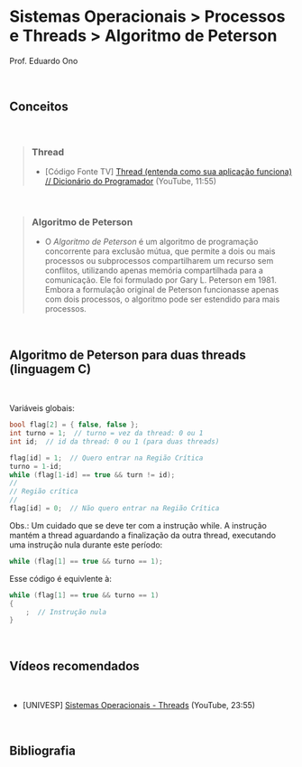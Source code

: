 # Sistemas Operacionais > Processos e Threads > Algoritmo de Peterson

Prof. Eduardo Ono

<br>

## Conceitos
<br>

> ### Thread
> * [Código Fonte TV] [Thread (entenda como sua aplicação funciona) // Dicionário do Programador](https://youtu.be/xNBMNKjpJzM) (YouTube, 11:55)

<br>

> ### Algoritmo de Peterson
> * O _Algoritmo de Peterson_ é um algoritmo de programação concorrente para exclusão mútua, que permite a dois ou mais processos ou subprocessos compartilharem um recurso sem conflitos, utilizando apenas memória compartilhada para a comunicação. Ele foi formulado por Gary L. Peterson em 1981. Embora a formulação original de Peterson funcionasse apenas com dois processos, o algoritmo pode ser estendido para mais processos.

<br>


## Algoritmo de Peterson para duas threads (linguagem C)
<br>

Variáveis globais:

```c
bool flag[2] = { false, false };
int turno = 1;  // turno = vez da thread: 0 ou 1
int id;  // id da thread: 0 ou 1 (para duas threads)
```

```c
flag[id] = 1;  // Quero entrar na Região Crítica
turno = 1-id;
while (flag[1-id] == true && turn != id);
//
// Região crítica
//
flag[id] = 0;  // Não quero entrar na Região Crítica
```

Obs.: Um cuidado que se deve ter com a instrução while. A instrução mantém a thread aguardando a finalização da outra thread, executando uma instrução nula durante este período:

```c
while (flag[1] == true && turno == 1);
```

Esse código é equivlente à:

```c
while (flag[1] == true && turno == 1)
{
    ;  // Instrução nula
}
```

<br>

## Vídeos recomendados
<br>

* [UNIVESP] [Sistemas Operacionais - Threads](https://www.youtube.com/watch?v=Tbwu55Iov5s) (YouTube, 23:55)

<br>

## Bibliografia
<br>
